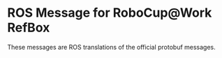 # ROS Message for RoboCup@Work RefBox

These messages are ROS translations of the official protobuf messages.
